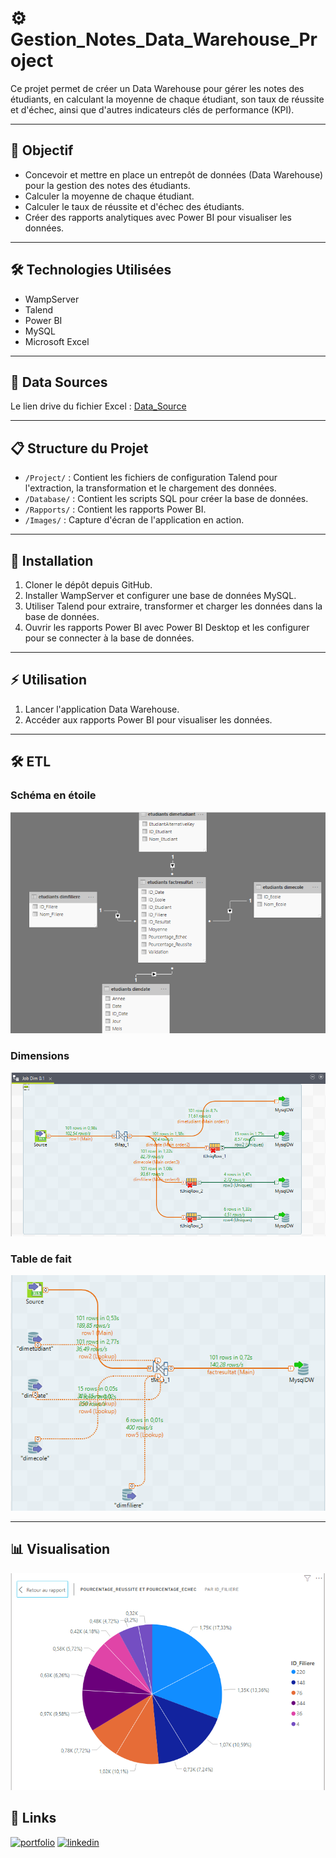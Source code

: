 # ⚙️ Gestion_Notes_Data_Warehouse_Project

Ce projet permet de créer un Data Warehouse pour gérer les notes des étudiants, en calculant la moyenne de chaque étudiant, son taux de réussite et d'échec, ainsi que d'autres indicateurs clés de performance (KPI). 

---

## 🎯 Objectif

- Concevoir et mettre en place un entrepôt de données (Data Warehouse) pour la gestion des notes des étudiants.
- Calculer la moyenne de chaque étudiant.
- Calculer le taux de réussite et d'échec des étudiants.
- Créer des rapports analytiques avec Power BI pour visualiser les données.

---

## 🛠️ Technologies Utilisées

- WampServer
- Talend
- Power BI
- MySQL
- Microsoft Excel

---

## 📂 Data Sources 

Le lien drive du fichier Excel :
[Data_Source](https://docs.google.com/spreadsheets/d/1q01kvSEl-V67SUqAyrsjXOxdtbiBaqRZ/edit?usp=sharing&ouid=101368510487800593049&rtpof=true&sd=true)

---

## 📋 Structure du Projet

- `/Project/` : Contient les fichiers de configuration Talend pour l'extraction, la transformation et le chargement des données.
- `/Database/` : Contient les scripts SQL pour créer la base de données.
- `/Rapports/` : Contient les rapports Power BI.
- `/Images/` : Capture d'écran de l'application en action.

---

## 🚀 Installation

1. Cloner le dépôt depuis GitHub.
2. Installer WampServer et configurer une base de données MySQL.
3. Utiliser Talend pour extraire, transformer et charger les données dans la base de données.
4. Ouvrir les rapports Power BI avec Power BI Desktop et les configurer pour se connecter à la base de données.

---

## ⚡ Utilisation

1. Lancer l'application Data Warehouse.
2. Accéder aux rapports Power BI pour visualiser les données.

---

## 🛠️ ETL

### Schéma en étoile
<img src="https://github.com/FatimaEzzahraElAyadi/Gestion_Notes_Data_Warehouse_Project/blob/master/Images/shema.PNG">

### Dimensions
<img src="https://github.com/FatimaEzzahraElAyadi/Gestion_Notes_Data_Warehouse_Project/blob/master/Images/execDim.PNG">

### Table de fait
<img src="https://github.com/FatimaEzzahraElAyadi/Gestion_Notes_Data_Warehouse_Project/blob/master/Images/execfact.PNG">


---

## 📊 Visualisation
<img src="https://github.com/FatimaEzzahraElAyadi/Gestion_Notes_Data_Warehouse_Project/blob/master/Images/tauxparidfiliere.PNG">


## 🔗 Links
[![portfolio](https://img.shields.io/badge/my_portfolio-000?style=for-the-badge&logo=ko-fi&logoColor=white)](https://github.com/FatimaEzzahraElAyadi/)
[![linkedin](https://img.shields.io/badge/linkedin-0A66C2?style=for-the-badge&logo=linkedin&logoColor=white)](https://www.linkedin.com/in/fatima-ezzahra-el-ayadi-977bb5196/)
